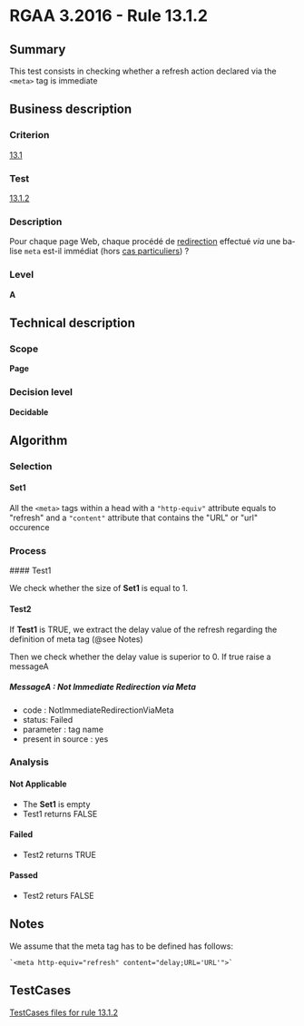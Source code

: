 # RGAA 3.2016 - Rule 13.1.2

## Summary
This test consists in checking whether a refresh action declared via the
`<meta>` tag is immediate

## Business description

### Criterion
[13.1](http://references.modernisation.gouv.fr/rgaa-accessibilite/2016/criteres.html#crit-13-1)

### Test
[13.1.2](http://references.modernisation.gouv.fr/rgaa-accessibilite/2016/criteres.html#test-13-1-2)

### Description
<div lang="fr">Pour chaque page Web, chaque proc&#xE9;d&#xE9; de <a href="http://references.modernisation.gouv.fr/rgaa-accessibilite/2016/glossaire.html#redirection">redirection</a> effectu&#xE9; <i>via</i> une balise <code lang="en">meta</code> est-il imm&#xE9;diat (hors <a href="http://references.modernisation.gouv.fr/rgaa-accessibilite/2016/cas-particuliers.html#cp-13-1" title="Cas particuliers pour le crit&#xE8;re 13.1">cas particuliers</a>)&nbsp;?</div>

### Level
**A**

## Technical description

### Scope
**Page**

### Decision level
**Decidable**

## Algorithm

### Selection

#### Set1

All the `<meta>` tags within a head with a `"http-equiv"` attribute
equals to "refresh" and a `"content"` attribute that contains the "URL" or
"url" occurence

### Process

#### Test1

We check whether the size of **Set1** is equal to 1.

#### Test2

If **Test1** is TRUE, we extract the delay value of the refresh regarding
the definition of meta tag (@see Notes)

Then we check whether the delay value is superior to 0. If true raise a
messageA

##### MessageA : Not Immediate Redirection via Meta

-   code : NotImmediateRedirectionViaMeta
-   status: Failed
-   parameter : tag name
-   present in source : yes

### Analysis

#### Not Applicable

-   The **Set1** is empty
-   Test1 returns FALSE

#### Failed

-   Test2 returns TRUE

#### Passed

-   Test2 returs FALSE

## Notes

We assume that the meta tag has to be defined has follows:

    `<meta http-equiv="refresh" content="delay;URL='URL'">`



##  TestCases

[TestCases files for rule 13.1.2](https://github.com/Asqatasun/Asqatasun/tree/develop/rules/rules-rgaa3.2016/src/test/resources/testcases/rgaa32016/Rgaa32016Rule130102/)


